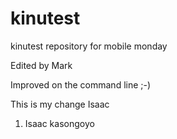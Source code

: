 kinutest
========

kinutest repository for mobile monday

Edited by Mark

Improved on the command line ;-)

This is my change Isaac

1. Isaac kasongoyo
